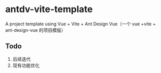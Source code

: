 # antdv-vite-template

A project template using Vue + Vite + Ant Design Vue（一个 vue +vite + ant-design-vue 的项目模版）

## Todo

1. 后续迭代
2. 现有功能优化
